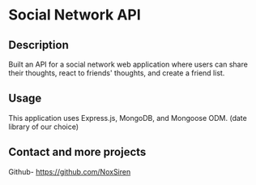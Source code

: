 # Social Network API
## Description
Built an API for a social network web application where users can share their thoughts, react to friends' thoughts, and create a friend list.
## Usage
This application uses Express.js, MongoDB, and Mongoose ODM. (date library of our choice)
## Contact and more projects
Github- https://github.com/NoxSiren